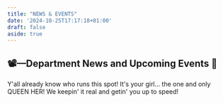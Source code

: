 ```yaml
---
title: "NEWS & EVENTS"
date: '2024-10-25T17:17:18+01:00'
draft: false
aside: true
---
```


<style>
  header {
    display: none;
  }
</style>

<div class="container-2-1">
    <h2>📽️—Department News and Upcoming Events 🎫</h2>
</div>

Y'all already know who runs this spot! It's your girl... the one and only QUEEN HER! We keepin' it real and getin' you up to speed!